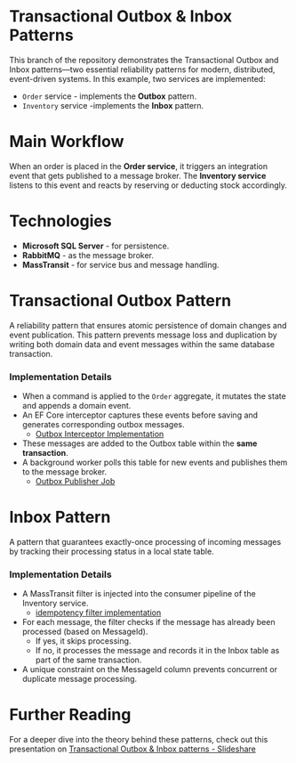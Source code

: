 # Transactional Outbox & Inbox Patterns
This branch of the repository demonstrates the Transactional Outbox and Inbox patterns—two essential reliability patterns for modern, distributed, event-driven systems.
In this example, two services are implemented:
* `Order` service - implements the **Outbox** pattern.
* `Inventory` service -implements the **Inbox** pattern.

# Main Workflow
When an order is placed in the **Order service**, it triggers an integration event that gets published to a message broker. The **Inventory service** listens to this event and reacts by reserving or deducting stock accordingly.

# Technologies
* **Microsoft SQL Server** - for persistence.
* **RabbitMQ** - as the message broker.
* **MassTransit** - for service bus and message handling.


# Transactional Outbox Pattern
A reliability pattern that ensures atomic persistence of domain changes and event publication. This pattern prevents message loss and duplication by writing both domain data and event messages within the same database transaction.

### Implementation Details
* When a command is applied to the `Order` aggregate, it mutates the state and appends a domain event.
* An EF Core interceptor captures these events before saving and generates corresponding outbox messages.
  * [Outbox Interceptor Implementation](https://github.com/MaysaM-M-Mousa/SimpleECommerce/blob/outbox-inbox-demo/source/Order/Order.Persistence/Interceptors/OutboxInterceptor.cs)
* These messages are added to the Outbox table within the **same transaction**.
* A background worker polls this table for new events and publishes them to the message broker.
  * [Outbox Publisher Job](https://github.com/MaysaM-M-Mousa/SimpleECommerce/blob/outbox-inbox-demo/source/Order/Order.Infrastructure/BackgroundJobs/ProcessOutboxMessagesJob.cs)

# Inbox Pattern
A pattern that guarantees exactly-once processing of incoming messages by tracking their processing status in a local state table.

### Implementation Details
* A MassTransit filter is injected into the consumer pipeline of the Inventory service.
  * [idempotency filter implementation](https://github.com/MaysaM-M-Mousa/SimpleECommerce/blob/outbox-inbox-demo/source/BuildingBlocks/BuildingBlocks.Application/Idempotency/IdempotentIntegrationEventFilter.cs)
* For each message, the filter checks if the message has already been processed (based on MessageId).
  * If yes, it skips processing.
  * If no, it processes the message and records it in the Inbox table as part of the same transaction.
* A unique constraint on the MessageId column prevents concurrent or duplicate message processing.

# Further Reading
For a deeper dive into the theory behind these patterns, check out this presentation on [Transactional Outbox & Inbox patterns - Slideshare](https://www.slideshare.net/slideshow/transactional-outbox-inbox-patterns-pptx/277579109)
